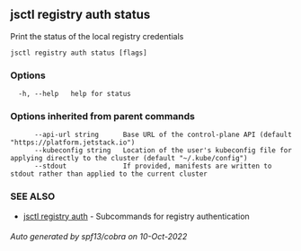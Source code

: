 ## jsctl registry auth status

Print the status of the local registry credentials

```
jsctl registry auth status [flags]
```

### Options

```
  -h, --help   help for status
```

### Options inherited from parent commands

```
      --api-url string      Base URL of the control-plane API (default "https://platform.jetstack.io")
      --kubeconfig string   Location of the user's kubeconfig file for applying directly to the cluster (default "~/.kube/config")
      --stdout              If provided, manifests are written to stdout rather than applied to the current cluster
```

### SEE ALSO

* [jsctl registry auth](jsctl_registry_auth.md)	 - Subcommands for registry authentication

###### Auto generated by spf13/cobra on 10-Oct-2022
